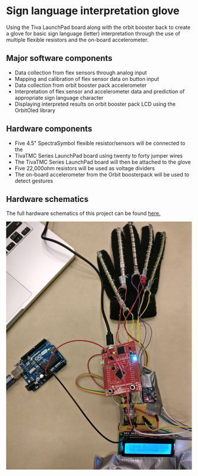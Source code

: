 # Sign language interpretation glove
Using the Tiva LaunchPad board along with the orbit booster back to create a glove for basic sign language (letter) interpretation through the use of multiple flexible resistors and the on-board accelerometer.

## Major software components
- Data collection from flex sensors through analog input
- Mapping and calibration of flex sensor data on button input
- Data collection from orbit booster pack accelerometer
- Interpretation of flex sensor and accelerometer data and prediction of appropriate sign language character
- Displaying interpreted results on orbit booster pack LCD using the OrbitOled library

## Hardware components
- Five 4.5" SpectraSymbol flexible resistor/sensors will be connected to the
- TivaTMC Series LaunchPad board using twenty to forty jumper wires
- The TivaTMC Series LaunchPad board will then be attached to the glove
- Five 22,000ohm resistors will be used as voltage dividers
- The on-board accelerometer from the Orbit boosterpack will be used to detect gestures

## Hardware schematics
The full hardware schematics of this project can be found <a href = "Hardware_Schematics.pdf">here.</a>

![Demo](Demo.jpg)

